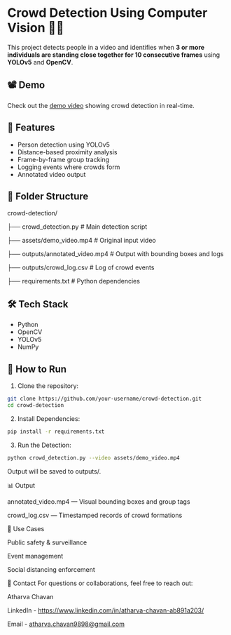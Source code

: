 # Crowd Detection Using Computer Vision 🧠🎥

This project detects people in a video and identifies when **3 or more individuals are standing close together for 10 consecutive frames** using **YOLOv5** and **OpenCV**.

## 📽️ Demo
Check out the [demo video](assets/dataset_video.mp4) showing crowd detection in real-time.

## 🚀 Features
- Person detection using YOLOv5
- Distance-based proximity analysis
- Frame-by-frame group tracking
- Logging events where crowds form
- Annotated video output

## 📁 Folder Structure
crowd-detection/

├── crowd_detection.py # Main detection script

├── assets/demo_video.mp4 # Original input video

├── outputs/annotated_video.mp4 # Output with bounding boxes and logs

├── outputs/crowd_log.csv # Log of crowd events

├── requirements.txt # Python dependencies


## 🛠️ Tech Stack
- Python
- OpenCV
- YOLOv5
- NumPy

## 🧪 How to Run
1. Clone the repository:
```bash
git clone https://github.com/your-username/crowd-detection.git
cd crowd-detection
```
2. Install Dependencies:
```bash
pip install -r requirements.txt
```
3. Run the Detection:
```bash
python crowd_detection.py --video assets/demo_video.mp4
```

Output will be saved to outputs/.

📊 Output

annotated_video.mp4 — Visual bounding boxes and group tags

crowd_log.csv — Timestamped records of crowd formations

📌 Use Cases

Public safety & surveillance

Event management

Social distancing enforcement

📩 Contact
For questions or collaborations, feel free to reach out:

Atharva Chavan

LinkedIn - https://www.linkedin.com/in/atharva-chavan-ab891a203/

Email - atharva.chavan9898@gmail.com

